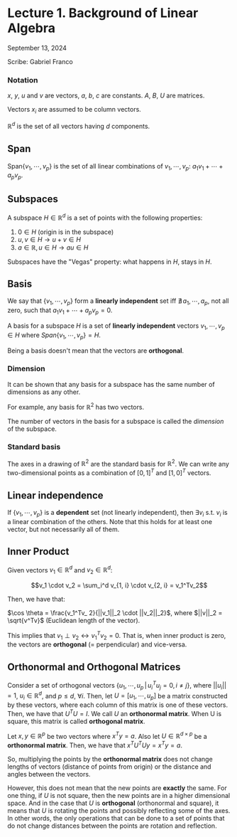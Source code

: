 # Lecture 1. Background of Linear Algebra

September 13, 2024

Scribe: Gabriel Franco

### Notation

$x$, $y$, $u$ and $v$ are vectors, $a$, $b$, $c$ are constants. $A$, $B$, $U$ are matrices.

Vectors $x_i$ are assumed to be column vectors.

$\mathbb{R}^{d}$ is the set of all vectors having $d$ components.

## Span

$\text{Span} \{ v_1, \cdots, v_p\}$ is the set of all linear combinations of $v_1, \cdots, v_p$: $a_1v_1 + \cdots + a_pv_p$.

## Subspaces

A subspace $H \in \mathbb{R}^d$ is a set of points with the following properties:
1) $0 \in H$ (origin is in the subspace)
2) $u, v \in H \to u + v \in H$ 
3) $a \in \mathbb{R}, u \in H \to au \in H$

Subspaces have the "Vegas" property: what happens in $H$, stays in $H$.

## Basis

We say that $\{v_1, \cdots, v_p\}$ form a __linearly independent__ set iff $\nexists\, a_1, \cdots, a_p$, not all zero, such that $a_1v_1 + \cdots + a_pv_p = 0$.

A basis for a subspace $H$ is a set of **linearly independent** vectors $v_1, \cdots, v_p \in H$ where $Span\{v_1, \cdots, v_p\} = H$.

Being a basis doesn't mean that the vectors are **orthogonal**.

### Dimension

It can be shown that any basis for a subspace has the same number of dimensions as any other.   

For example, any basis for $\mathbb{R}^2$ has two vectors.

The number of vectors in the basis for a subspace is called the _dimension_ of the subspace.

### Standard basis

The axes in a drawing of $\mathbb{R}^2$ are the standard basis for $\mathbb{R}^2$. We can write any two-dimensional points as a combination of $[0, 1]^T$ and $[1, 0]^T$ vectors.


## Linear independence

If $\{v_1, \cdots, v_p\}$ is a **dependent** set (not linearly independent), then $\exists v_i$ s.t. $v_i$ is a linear combination of the others.  Note that this holds for at least one vector, but not necessarily all of them.

## Inner Product

Given vectors $v_1 \in \mathbb{R}^d$ and $v_2 \in \mathbb{R}^d$:

$$v_1 \cdot v_2 = \sum_i^d v_{1, i} \cdot v_{2, i} = v_1^Tv_2$$

Then, we have that:

$\cos \theta = \frac{v_1^Tv_ 2}{||v_1||_2 \cdot ||v_2||_2}$, where $||v||_2 = \sqrt{v^Tv}$ (Euclidean length of the vector).

This implies that $v_1 \perp v_2 \leftrightarrow v_1^Tv_2 = 0$. That is, when inner product is zero, the vectors are __orthogonal__ (= perpendicular) and vice-versa.

## Orthonormal and Orthogonal Matrices 

Consider a set of orthogonal vectors $\{u_1, \cdots, u_p \,|\, u_i^Tu_j = 0, i \neq j\}$, where $||u_i|| = 1$, $u_i \in \mathbb{R}^d$, and $p \leq d$, $\forall i$. Then, let $U = [u_1, \cdots, u_p]$ be a matrix constructed by these vectors, where each column of this matrix is one of these vectors. Then, we have that $U^TU = I$. We call $U$ an **orthonormal matrix**. When U is square, this matrix is called **orthogonal matrix**.

Let $x, y \in \mathbb{R}^p$ be two vectors where $x^Ty = a$. Also let $U \in \mathbb{R}^{d \times p}$ be a **orthonormal matrix**. Then, we have that $x^TU^TUy = x^Ty = a$. 

So, multiplying the points by the **orthonormal matrix** does not change lengths of vectors (distance of points from origin) or the distance and angles between the vectors. 

However, this does not mean that the new points are **exactly** the same. For one thing, if $U$ is not square, then the new points are in a higher dimensional space.  And in the case that $U$ is **orthogonal** (orthonormal and square), it means that $U$ is rotating the points and possibly reflecting some of the axes.   In other words, the only operations that can be done to a set of points that do not change distances between the points are rotation and reflection.